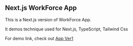 ## Next.js WorkForce App

This is a Next.js version of WorkForce App.

It demos technique used for Next.js, TypeScript, Tailwind Css

For demo link, check out [App Ver1](https://wfa-nextjs.vercel.app/)
